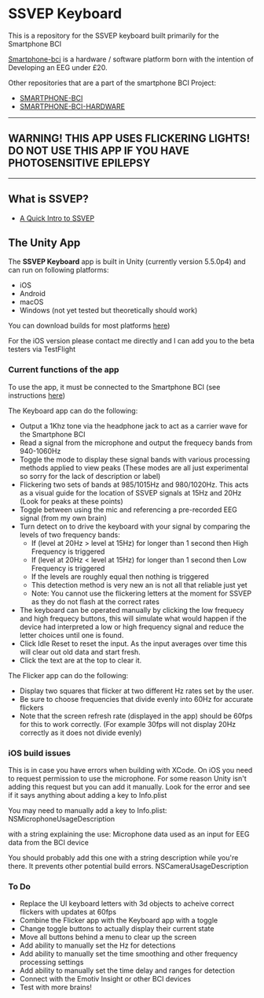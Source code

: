 # SSVEP Keyboard

This is a repository for the SSVEP keyboard built primarily for the Smartphone BCI

[Smartphone-bci](https://jmanart.github.io/smartphone-bci-hardware) is a hardware / software platform born with the intention of Developing an EEG under £20.

Other repositories that are a part of the smartphone BCI Project:

* [SMARTPHONE-BCI](https://github.com/capitancambio/smartphone-bci)
* [SMARTPHONE-BCI-HARDWARE](https://github.com/jmanart/smartphone-bci-hardware)

---------------------------------------------------------------------------------------------------------------------------------------------------------

**WARNING! THIS APP USES FLICKERING LIGHTS! DO NOT USE THIS APP IF YOU HAVE PHOTOSENSITIVE EPILEPSY**
---------------------------------------------------------------------------------------------------

---------------------------------------------------------------------------------------------------------------------------------------------------------

## What is SSVEP?

- [A Quick Intro to SSVEP](http://synaptitude.me/blog/a-quick-intro-to-ssvep-steady-state-visually-evoked-potential/)

## The Unity App

The **SSVEP Keyboard** app is built in Unity (currently version 5.5.0p4) and can run on following platforms:

- iOS
- Android
- macOS
- Windows (not yet tested but theoretically should work)

You can download builds for most platforms [here](https://drive.google.com/drive/folders/0B4W4Pn0tIMBXbGUtdmJCMW02dk0?usp=sharing))

For the iOS version please contact me directly and I can add you to the beta testers via TestFlight

### Current functions of the app

To use the app, it must be connected to the Smartphone BCI (see instructions [here](https://jmanart.github.io/smartphone-bci-hardware))

The Keyboard app can do the following:

- Output a 1Khz tone via the headphone jack to act as a carrier wave for the Smartphone BCI
- Read a signal from the microphone and output the frequecy bands from 940-1060Hz
- Toggle the mode to display these signal bands with various processing methods applied to view peaks (These modes are all just experimental so sorry for the lack of description or label)
- Flickering two sets of bands at 985/1015Hz and 980/1020Hz. This acts as a visual guide for the location of SSVEP signals at 15Hz and 20Hz (Look for peaks at these points)
- Toggle between using the mic and referencing a pre-recorded EEG signal (from my own brain)
- Turn detect on to drive the keyboard with your signal by comparing the levels of two frequency bands:
  - If (level at 20Hz > level at 15Hz) for longer than 1 second then High Frequency is triggered
  - If (level at 20Hz < level at 15Hz) for longer than 1 second then Low Frequency is triggered
  - If the levels are roughly equal then nothing is triggered
  - This detection method is very new an is not all that reliable just yet
  - Note: You cannot use the flickering letters at the moment for SSVEP as they do not flash at the correct rates
- The keyboard can be operated manually by clicking the low frequecy and high frequecy buttons, this will simulate what would happen if the device had interpreted a low or high frequency signal and reduce the letter choices until one is found.
- Click Idle Reset to reset the input. As the input averages over time this will clear out old data and start fresh.
- Click the text are at the top to clear it.

The Flicker app can do the following:

- Display two squares that flicker at two different Hz rates set by the user.
- Be sure to choose frequencies that divide evenly into 60Hz for accurate flickers
- Note that the screen refresh rate (displayed in the app) should be 60fps for this to work correctly. (For example 30fps will not display 20Hz correctly as it does not divide evenly)

### iOS build issues
This is in case you have errors when building with XCode. On iOS you need to request permission to use the microphone. For some reason Unity isn't adding this request but you can add it manually. Look for the error and see if it says anything about adding a key to Info.plist

You may need to manually add a key to Info.plist:
NSMicrophoneUsageDescription

with a string explaining the use:
Microphone data used as an input for EEG data from the BCI device

You should probably add this one with a string description while you're there. It prevents other potential build errors.
NSCameraUsageDescription

### To Do

- Replace the UI keyboard letters with 3d objects to acheive correct flickers with updates at 60fps
- Combine the Flicker app with the Keyboard app with a toggle
- Change toggle buttons to actually display their current state
- Move all buttons behind a menu to clear up the screen
- Add ability to manually set the Hz for detections
- Add ability to manually set the time smoothing and other frequency processing settings
- Add ability to manually set the time delay and ranges for detection
- Connect with the Emotiv Insight or other BCI devices
- Test with more brains!
